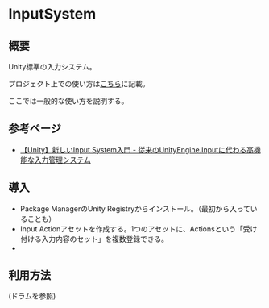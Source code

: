 # InputSystem

## 概要

Unity標準の入力システム。

プロジェクト上での使い方は[こちら](./../basic_design/input.md)に記載。

ここでは一般的な使い方を説明する。

## 参考ページ

- [【Unity】新しいInput System入門 - 従来のUnityEngine.Inputに代わる高機能な入力管理システム](https://light11.hatenadiary.com/entry/2020/08/18/202627)

## 導入

- Package ManagerのUnity Registryからインストール。（最初から入っていることも）
- Input Actionアセットを作成する。1つのアセットに、Actionsという「受け付ける入力内容のセット」を複数登録できる。
- 

## 利用方法

(ドラムを参照)



